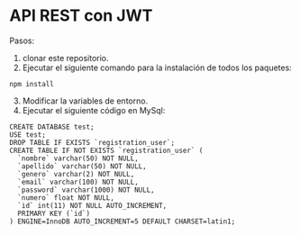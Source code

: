 # API REST con JWT 
Pasos:
1. clonar este repositorio.
2. Ejecutar el siguiente comando para la instalación de todos los paquetes:
  ```
  npm install
  ```
3. Modificar la variables de entorno.
4. Ejecutar el siguiente código en MySql:
  ```
  CREATE DATABASE test;
  USE test;
  DROP TABLE IF EXISTS `registration_user`;
  CREATE TABLE IF NOT EXISTS `registration_user` (
    `nombre` varchar(50) NOT NULL,
    `apellido` varchar(50) NOT NULL,
    `genero` varchar(2) NOT NULL,
    `email` varchar(100) NOT NULL,
    `password` varchar(1000) NOT NULL,
    `numero` float NOT NULL,
    `id` int(11) NOT NULL AUTO_INCREMENT,
    PRIMARY KEY (`id`)
  ) ENGINE=InnoDB AUTO_INCREMENT=5 DEFAULT CHARSET=latin1;
  ```
